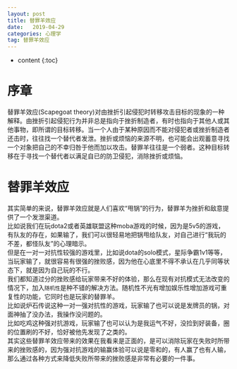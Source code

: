 ```yaml
---
layout: post
title: 替罪羊效应
date:   2019-04-29
categories: 心理学
tag: 替罪羊效应
---
```


* content
{:toc}


序章			
====================================
替罪羊效应(Scapegoat theory)对由挫折引起侵犯时转移攻击目标的现象的一种解释。由挫折引起侵犯行为并非总是指向于挫折制造者，有时也指向于其他人或其他事物，即所谓的目标转移。当一个人由于某种原因而不能对侵犯者或挫折制造者还击时，往往找一个替代者发泄。挫折或烦恼的来源不明，也可能会出观蓄意寻找一个对象把自己的不幸归咎于他而加以攻击。替罪羊往往是一个弱者。这种目标转移在于寻找一个替代者以满足自已的防卫侵犯，消除挫折或烦恼。      

# 替罪羊效应      
其实简单的来说，替罪羊效应就是人们喜欢“甩锅”的行为，替罪羊为挫折和敌意提供了一个发泄渠道。  
比如说我们在玩dota2或者英雄联盟这种moba游戏的时候，因为是5v5的游戏，有队友的存在，如果输了，我们可以很轻易地把锅甩给队友，对自己进行“我玩的不差，都怪队友”的心理暗示。  
但是在一对一对抗性较强的游戏里，比如说dota的solo模式，星际争霸1v1等等，当玩家输了，就很容易有很强的挫败感，因为他在心底里不得不承认在几乎同等状态下，就是因为自己玩的不行。  
我们都知道过分的挫败感给玩家带来不好的体验，那么在现有对抗模式无法改变的情况下，加入`随机性`是种不错的解决方法。随机性不光有增加娱乐性增加游戏可重复性的功能，它同时也是玩家的替罪羊。  
比如说炉石传说这种一对一强对抗性的游戏，玩家输了也可以说是发牌员的锅，对面神抽了没办法，我操作没问题的。  
比如吃鸡这种强对抗游戏，玩家输了也可以认为是我运气不好，没捡到好装备，圈的位置刷的不好，恰好被他先发现了之类的。  
其实这些替罪羊效应带来的效果在我看来是正面的，是可以消除玩家在失败时所带来的挫败感的，因为强对抗游戏的输赢体验可以说是零和的，有人赢了也有人输，那么通过各种方式来降低失败所带来的挫败感是非常有必要的一件事。


